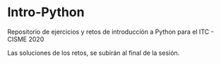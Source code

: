 # Intro-Python
Repositorio de ejercicios y retos de introducción a Python para el ITC - CISME 2020

Las soluciones de los retos, se subirán al final de la sesión.

